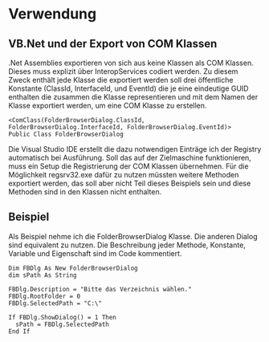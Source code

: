 # Verwendung

## VB.Net und der Export von COM Klassen
.Net Assemblies exportieren von sich aus keine Klassen als COM Klassen. Dieses muss explizit 
über InteropServices codiert werden. Zu diesem Zweck enthält jede Klasse die exportiert werden soll drei
öffentliche Konstante (ClassId, InterfaceId, und EventId) die je eine eindeutige GUID enthalten die
zusammen die Klasse representieren und mit dem Namen der Klasse exportiert werden, um eine COM Klasse
zu erstellen.

```vbs
<ComClass(FolderBrowserDialog.ClassId, FolderBrowserDialog.InterfaceId, FolderBrowserDialog.EventId)>
Public Class FolderBrowserDialog
```

Die Visual Studio IDE erstellt die dazu notwendigen Einträge ich der Registry automatisch bei Ausführung.
Soll das auf der Zielmaschine funktionieren, muss ein Setup die Registrierung der COM Klassen übernehmen.
Für die Möglichkeit regsrv32.exe dafür zu nutzen müssten weitere Methoden exportiert werden, das soll aber 
nicht Teil dieses Beispiels sein und diese Methoden sind in den Klassen nicht enthalten.

## Beispiel
Als Beispiel nehme ich die FolderBrowserDialog Klasse. Die anderen Dialog sind equivalent zu nutzen. Die 
Beschreibung jeder Methode, Konstante, Variable und Eigenschaft sind im Code kommentiert.

```vbs
Dim FBDlg As New FolderBrowserDialog
dim sPath As String

FBDlg.Description = "Bitte das Verzeichnis wählen."
FBDlg.RootFolder = 0
FBDlg.SelectedPath = "C:\"

If FBDlg.ShowDialog() = 1 Then
  sPath = FBDlg.SelectedPath
End If
```
